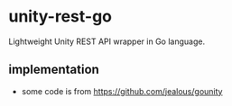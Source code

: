 # unity-rest-go
Lightweight Unity REST API wrapper in Go language.


## implementation
* some code is from https://github.com/jealous/gounity

